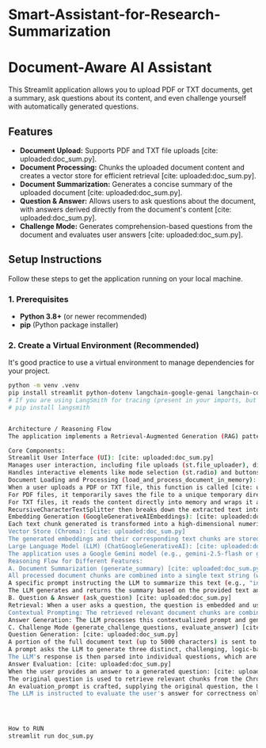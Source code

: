 # Smart-Assistant-for-Research-Summarization
# Document-Aware AI Assistant

This Streamlit application allows you to upload PDF or TXT documents, get a summary, ask questions about its content, and even challenge yourself with automatically generated questions.

## Features

* **Document Upload:** Supports PDF and TXT file uploads [cite: uploaded:doc_sum.py].
* **Document Processing:** Chunks the uploaded document content and creates a vector store for efficient retrieval [cite: uploaded:doc_sum.py].
* **Document Summarization:** Generates a concise summary of the uploaded document [cite: uploaded:doc_sum.py].
* **Question & Answer:** Allows users to ask questions about the document, with answers derived directly from the document's content [cite: uploaded:doc_sum.py].
* **Challenge Mode:** Generates comprehension-based questions from the document and evaluates user answers [cite: uploaded:doc_sum.py].

## Setup Instructions

Follow these steps to get the application running on your local machine.

### 1. Prerequisites

* **Python 3.8+** (or newer recommended)
* **pip** (Python package installer)

### 2. Create a Virtual Environment (Recommended)

It's good practice to use a virtual environment to manage dependencies for your project.

```bash
python -m venv .venv
pip install streamlit python-dotenv langchain-google-genai langchain-community chromadb pypdf tiktoken
# If you are using LangSmith for tracing (present in your imports, but optional for basic functionality):
# pip install langsmith


Architecture / Reasoning Flow
The application implements a Retrieval-Augmented Generation (RAG) pattern to provide answers and insights based on the content of uploaded documents.

Core Components:
Streamlit User Interface (UI): [cite: uploaded:doc_sum.py]
Manages user interaction, including file uploads (st.file_uploader), displaying document summaries and answers (st.info, st.markdown), and accepting user questions (st.text_input) [cite: uploaded:doc_sum.py].
Handles interactive elements like mode selection (st.radio) and buttons (st.button) [cite: uploaded:doc_sum.py].
Document Loading and Processing (load_and_process_document_in_memory): [cite: uploaded:doc_sum.py]
When a user uploads a PDF or TXT file, this function is called [cite: uploaded:doc_sum.py].
For PDF files, it temporarily saves the file to a unique temporary directory, uses PyPDFLoader to extract text, and then deletes the temporary files [cite: uploaded:doc_sum.py].
For TXT files, it reads the content directly into memory and wraps it as a LangChain Document [cite: uploaded:doc_sum.py].
RecursiveCharacterTextSplitter then breaks down the extracted text into smaller, overlapping chunks (e.g., 1000 characters with 200 character overlap) [cite: uploaded:doc_sum.py]. This helps manage context window limits of the LLM and improves retrieval accuracy.
Embedding Generation (GoogleGenerativeAIEmbeddings): [cite: uploaded:doc_sum.py]
Each text chunk generated is transformed into a high-dimensional numerical vector (an "embedding") using Google's embedding-001 model [cite: uploaded:doc_sum.py]. These embeddings capture the semantic meaning of the text.
Vector Store (Chroma): [cite: uploaded:doc_sum.py]
The generated embeddings and their corresponding text chunks are stored in a Chroma vector database [cite: uploaded:doc_sum.py]. Chroma indexes these embeddings, enabling quick and efficient similarity searches.
Large Language Model (LLM) (ChatGoogleGenerativeAI): [cite: uploaded:doc_sum.py]
The application uses a Google Gemini model (e.g., gemini-2.5-flash or gemini-pro) for all text generation tasks, including summarization, answering questions, generating challenge questions, and evaluating answers [cite: uploaded:doc_sum.py].
Reasoning Flow for Different Features:
A. Document Summarization (generate_summary) [cite: uploaded:doc_sum.py]
All processed document chunks are combined into a single text string (with a length limit of 5000 characters to fit the LLM's context window). [cite: uploaded:doc_sum.py]
A specific prompt instructing the LLM to summarize this text (e.g., "in no more than 150 words, focusing on key themes and information") is sent to the LLM. [cite: uploaded:doc_sum.py]
The LLM generates and returns the summary based on the provided text and prompt. [cite: uploaded:doc_sum.py]
B. Question & Answer (ask_question) [cite: uploaded:doc_sum.py]
Retrieval: When a user asks a question, the question is embedded and used to search the Chroma vector store (vector_store.as_retriever().invoke(query)). [cite: uploaded:doc_sum.py] This step retrieves the document chunks most semantically similar to the user's question. [cite: uploaded:doc_sum.py]
Contextual Prompting: The retrieved relevant document chunks are combined to form a Document Context. [cite: uploaded:doc_sum.py] A prompt is then constructed, providing this Document Context and the user's Question to the LLM. [cite: uploaded:doc_sum.py] The prompt instructs the LLM to answer only based on the provided context and to avoid using outside knowledge. [cite: uploaded:doc_sum.py]
Answer Generation: The LLM processes this contextualized prompt and generates the answer. [cite: uploaded:doc_sum.py]
C. Challenge Mode (generate_challenge_questions, evaluate_answer) [cite: uploaded:doc_sum.py]
Question Generation: [cite: uploaded:doc_sum.py]
A portion of the full document text (up to 5000 characters) is sent to the LLM. [cite: uploaded:doc_sum.py]
A prompt asks the LLM to generate three distinct, challenging, logic-based or comprehension-focused questions that can be answered solely from the document's content, formatted as a numbered list. [cite: uploaded:doc_sum.py]
The LLM's response is then parsed into individual questions, which are displayed to the user. [cite: uploaded:doc_sum.py]
Answer Evaluation: [cite: uploaded:doc_sum.py]
When the user provides an answer to a generated question: [cite: uploaded:doc_sum.py]
The original question is used to retrieve relevant chunks from the Chroma vector store. [cite: uploaded:doc_sum.py]
An evaluation_prompt is crafted, supplying the original question, the User's Answer, and the Document Context (retrieved chunks) to the LLM. [cite: uploaded:doc_sum.py]
The LLM is instructed to evaluate the user's answer for correctness only based on the provided context, providing feedback and justification. [cite: uploaded:doc_sum.py]




How to RUN
streamlit run doc_sum.py
